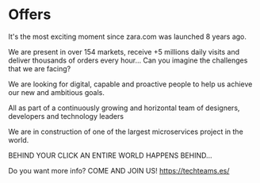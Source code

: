 # Offers

It's the most exciting moment since zara.com was launched 8 years ago.

We are present in over 154 markets, receive +5 millions daily visits and deliver thousands of orders every hour… Can you imagine the challenges that we are facing?

We are looking for digital, capable and proactive people to help us achieve our new and ambitious goals.

All as part of a continuously growing and horizontal team of designers, developers and technology leaders

We are in construction of one of the largest microservices project in the world.

BEHIND YOUR CLICK
AN ENTIRE WORLD HAPPENS BEHIND...

Do you want more info?
COME AND JOIN US! https://techteams.es/

